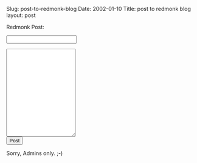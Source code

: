 Slug: post-to-redmonk-blog
Date: 2002-01-10
Title: post to redmonk blog
layout: post

Redmonk Post:<br />

<form action="http://www.redmonk.net/index/weblog_post" method="post">



<input name="subject" size="20" type="text" value="" /><br />
<textarea cols="20" name="body" rows="15" wrap="virtual"></textarea><br />
<input name="newmessage" onclick="javascript:window.location.reload()" type="submit" value="Post" />
</form>

Sorry, Admins only. ;-)


